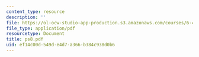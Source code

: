 ```yaml
---
content_type: resource
description: ''
file: https://ol-ocw-studio-app-production.s3.amazonaws.com/courses/6-432-stochastic-processes-detection-and-estimation-spring-2004/ef14c00d549de4d7a366b384c938d0b6_ps8.pdf
file_type: application/pdf
resourcetype: Document
title: ps8.pdf
uid: ef14c00d-549d-e4d7-a366-b384c938d0b6
---
```

